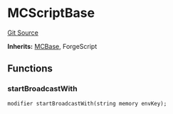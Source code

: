 # MCScriptBase
[Git Source](https://github.com/metacontract/mc/blob/main/src/devkit/MCBase.sol)

**Inherits:**
[MCBase](../Flattened.sol/abstract.MCBase.md), ForgeScript


## Functions
### startBroadcastWith


```solidity
modifier startBroadcastWith(string memory envKey);
```

